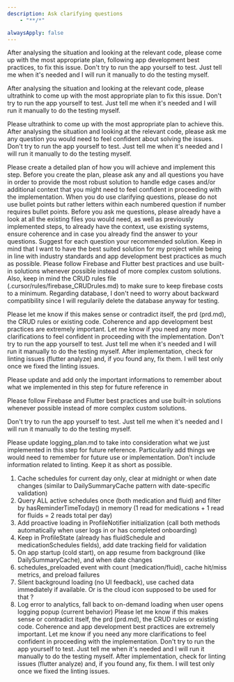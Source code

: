 ```yaml
---
description: Ask clarifying questions
    - "**/*"

alwaysApply: false
---
```

After analysing the situation and looking at the relevant code, please come up with the most appropriate plan, following app development best practices, to fix this issue. Don't try to run the app yourself to test. Just tell me when it's needed and I will run it manually to do the testing myself.

After analysing the situation and looking at the relevant code, please ultrathink to come up with the most appropriate plan to fix this issue. Don't try to run the app yourself to test. Just tell me when it's needed and I will run it manually to do the testing myself.

Please ultrathink to come up with the most appropriate plan to achieve this. After analysing the situation and looking at the relevant code, please ask me any question you would need to feel confident about solving the issues. Don't try to run the app yourself to test. Just tell me when it's needed and I will run it manually to do the testing myself.

Please create a detailed plan of how you will achieve and implement this step.
Before you create the plan, please ask any and all questions you have in order to provide the most robust solution to handle edge cases and/or additional context that you might need to feel confident in proceeding with the implementation. When you do use clarifying questions, please do not use bullet points but rather letters within each numbered question if number requires bullet points. Before you ask me questions, please already have a look at all the existing files you would need, as well as previously implemented steps, to already have the context, use existing systems, ensure coherence and in case you already find the answer to your questions. Suggest for each question your recommended solution. Keep in mind that I want to have the best suited solution for my project while being in line with industry standards and app development best practices as much as possible. Please follow Firebase and Flutter best practices and use built-in solutions whenever possible instead of more complex custom solutions. Also, keep in mind the CRUD rules file (.cursor/rules/firebase_CRUDrules.md) to make sure to keep firebase costs to a minimum. Regarding database, I don't need to worry about backward compatibility since I will regularily delete the database anyway for testing.

Please let me know if this makes sense or contradict itself, the prd (prd.md), the CRUD rules or existing code. Coherence and app development best practices are extremely important. Let me know if you need any more clarifications to feel confident in proceeding with the implementation. Don't try to run the app yourself to test. Just tell me when it's needed and I will run it manually to do the testing myself. After implementation, check for linting issues (flutter analyze) and, if you found any, fix them. I will test only once we fixed the linting issues.

Please update and add only the important informations to remember about what we implemented in this step for future reference in 

Please follow Firebase and Flutter best practices and use built-in solutions whenever possible instead of more complex custom solutions.

Don't try to run the app yourself to test. Just tell me when it's needed and I will run it manually to do the testing myself.

Please update logging_plan.md to take into consideration what we just implemented in this step for future reference. Particularily add things we would need to remember for future use or implementation. Don't include information related to linting. Keep it as short as possible.

1. Cache schedules for current day only, clear at midnight or when date changes (similar to DailySummaryCache pattern with date-specific validation)
2. Query ALL active schedules once (both medication and fluid) and filter by hasReminderTimeToday() in memory (1 read for medications + 1 read for fluids = 2 reads total per day)
3. Add proactive loading in ProfileNotifier initialization (call both methods automatically when user logs in or has completed onboarding)
4. Keep in ProfileState (already has fluidSchedule and medicationSchedules fields), add date tracking field for validation
5. On app startup (cold start), on app resume from background (like DailySummaryCache), and when date changes
6. schedules_preloaded event with count (medication/fluid), cache hit/miss metrics, and preload failures
7. Silent background loading (no UI feedback), use cached data immediately if available. Or is the cloud icon supposed to be used for that ?
8. Log error to analytics, fall back to on-demand loading when user opens logging popup (current behavior)
Please let me know if this makes sense or contradict itself, the prd (prd.md), the CRUD rules or existing code. Coherence and app development best practices are extremely important. Let me know if you need any more clarifications to feel confident in proceeding with the implementation. Don't try to run the app yourself to test. Just tell me when it's needed and I will run it manually to do the testing myself. After implementation, check for linting issues (flutter analyze) and, if you found any, fix them. I will test only once we fixed the linting issues.